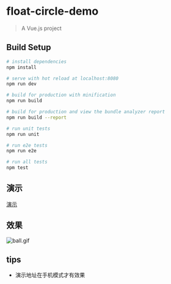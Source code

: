 # float-circle-demo

> A Vue.js project

## Build Setup

``` bash
# install dependencies
npm install

# serve with hot reload at localhost:8080
npm run dev

# build for production with minification
npm run build

# build for production and view the bundle analyzer report
npm run build --report

# run unit tests
npm run unit

# run e2e tests
npm run e2e

# run all tests
npm test
```

## 演示
[演示](https://vue.haoht123.com)

## 效果
![ball.gif](https://i.loli.net/2021/09/09/7tw4x52pPjbq1rY.gif)

## tips
   - 演示地址在手机模式才有效果
